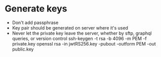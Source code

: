 # Generate keys
 - Don't add passphrase
 - Key pair should be generated on server where it's used
 - Never let the private key leave the server, whether by sftp, graphql queries, or version control
ssh-keygen -t rsa -b 4096 -m PEM -f private.key
openssl rsa -in jwtRS256.key -pubout -outform PEM -out public.key
